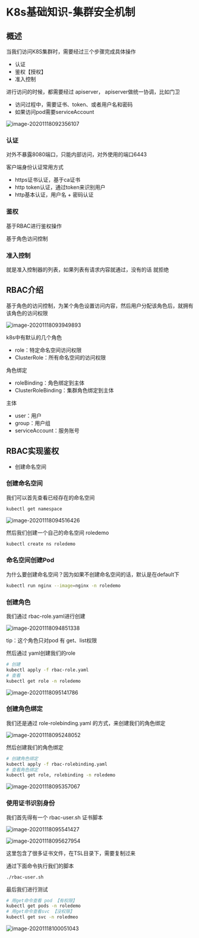 # K8s基础知识-集群安全机制

## 概述

当我们访问K8S集群时，需要经过三个步骤完成具体操作

- 认证
- 鉴权【授权】
- 准入控制

进行访问的时候，都需要经过 apiserver， apiserver做统一协调，比如门卫

- 访问过程中，需要证书、token、或者用户名和密码
- 如果访问pod需要serviceAccount

![image-20201118092356107](./images/image-20201118092356107.png)

### 认证

对外不暴露8080端口，只能内部访问，对外使用的端口6443

客户端身份认证常用方式

- https证书认证，基于ca证书
- http token认证，通过token来识别用户
- http基本认证，用户名 + 密码认证

### 鉴权

基于RBAC进行鉴权操作

基于角色访问控制

### 准入控制

就是准入控制器的列表，如果列表有请求内容就通过，没有的话 就拒绝

## RBAC介绍

基于角色的访问控制，为某个角色设置访问内容，然后用户分配该角色后，就拥有该角色的访问权限

![image-20201118093949893](./images/image-20201118093949893.png)

k8s中有默认的几个角色

- role：特定命名空间访问权限
- ClusterRole：所有命名空间的访问权限

角色绑定

- roleBinding：角色绑定到主体
- ClusterRoleBinding：集群角色绑定到主体

主体

- user：用户
- group：用户组
- serviceAccount：服务账号

## RBAC实现鉴权

- 创建命名空间



### 创建命名空间

我们可以首先查看已经存在的命名空间

```bash
kubectl get namespace
```

![image-20201118094516426](./images/image-20201118094516426.png)

然后我们创建一个自己的命名空间  roledemo

```bash
kubectl create ns roledemo
```

### 命名空间创建Pod

为什么要创建命名空间？因为如果不创建命名空间的话，默认是在default下

```bash
kubectl run nginx --image=nginx -n roledemo
```

### 创建角色

我们通过 rbac-role.yaml进行创建

![image-20201118094851338](./images/image-20201118094851338.png)

tip：这个角色只对pod 有 get、list权限

然后通过 yaml创建我们的role

```bash
# 创建
kubectl apply -f rbac-role.yaml
# 查看
kubectl get role -n roledemo
```

![image-20201118095141786](./images/image-20201118095141786.png)

### 创建角色绑定

我们还是通过 role-rolebinding.yaml 的方式，来创建我们的角色绑定

![image-20201118095248052](./images/image-20201118095248052.png)

然后创建我们的角色绑定

```bash
# 创建角色绑定
kubectl apply -f rbac-rolebinding.yaml
# 查看角色绑定
kubectl get role, rolebinding -n roledemo
```

![image-20201118095357067](./images/image-20201118095357067.png)

### 使用证书识别身份

我们首先得有一个 rbac-user.sh 证书脚本

![image-20201118095541427](./images/image-20201118095541427.png)

![image-20201118095627954](./images/image-20201118095627954.png)

这里包含了很多证书文件，在TSL目录下，需要复制过来

通过下面命令执行我们的脚本

```bash
./rbac-user.sh
```

最后我们进行测试

```bash
# 用get命令查看 pod 【有权限】
kubectl get pods -n roledemo
# 用get命令查看svc 【没权限】
kubectl get svc -n roledmeo
```

![image-20201118100051043](./images/image-20201118100051043.png)